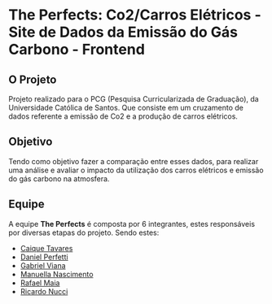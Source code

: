 # The Perfects: Co2/Carros Elétricos - Site de Dados da Emissão do Gás Carbono - Frontend
## O Projeto
Projeto realizado para o PCG (Pesquisa Curricularizada de Graduação), da Universidade Católica de Santos. Que consiste em um cruzamento de dados referente a emissão de Co2 e a produção de carros elétricos.
## Objetivo
Tendo como objetivo fazer a comparação entre esses dados, para realizar uma análise e avaliar o impacto da utilização dos carros elétricos e emissão do gás carbono na atmosfera. 
## Equipe
A equipe **The Perfects** é composta por 6 integrantes, estes responsáveis por diversas etapas do projeto. Sendo estes:

- [Caique Tavares](https://github.com/CaiqueTavares1)
- [Daniel Perfetti](https://github.com/DanielPerfetti)
- [Gabriel Viana](https://github.com/viana4417)
- [Manuella Nascimento](https://github.com/manunasci)
- [Rafael Maia]()
- [Ricardo Nucci](https://github.com/NucciRicardo)
